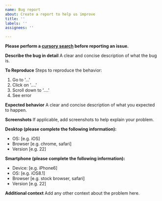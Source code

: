 ```yaml
---
name: Bug report
about: Create a report to help us improve
title: ''
labels: ''
assignees: ''

---
```


**Please perform a [cursory search](https://github.com/issues?utf8=%E2%9C%93&q=is%3Aissue+repo%3Aubccm%2Fubc-def) before reporting an issue.**

**Describe the bug in detail**
A clear and concise description of what the bug is.

**To Reproduce**
Steps to reproduce the behavior:
1. Go to '...'
2. Click on '....'
3. Scroll down to '....'
4. See error

**Expected behavior**
A clear and concise description of what you expected to happen.

**Screenshots**
If applicable, add screenshots to help explain your problem.

**Desktop (please complete the following information):**
 - OS: [e.g. iOS]
 - Browser [e.g. chrome, safari]
 - Version [e.g. 22]

**Smartphone (please complete the following information):**
 - Device: [e.g. iPhone6]
 - OS: [e.g. iOS8.1]
 - Browser [e.g. stock browser, safari]
 - Version [e.g. 22]

**Additional context**
Add any other context about the problem here.
